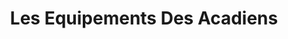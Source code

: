 ---
title: "Les Equipements Des Acadiens"
url: /becancour/les-equipements-des-acadiens/
shop: caravan
---